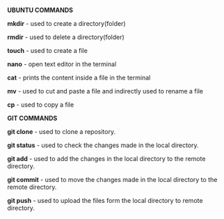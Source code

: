 **UBUNTU COMMANDS**



**mkdir** - used to create a directory(folder)

**rmdir** - used to delete a directory(folder)

**touch** - used to create a file

**nano** - open text editor in the terminal

**cat** - prints the content inside a file in the terminal 

**mv** - used to cut and paste a file and indirectly used to rename a file

**cp** - used to copy a file 

**GIT COMMANDS**

**git clone** - used to clone a repository. 

**git status** - used to check the changes made in the local directory.

**git add** - used to add the changes in the local directory to the remote directory.

**git commit** - used to move the changes made in the local directory to the remote directory.

**git push** - used to upload the files form the local directory to remote directory.

